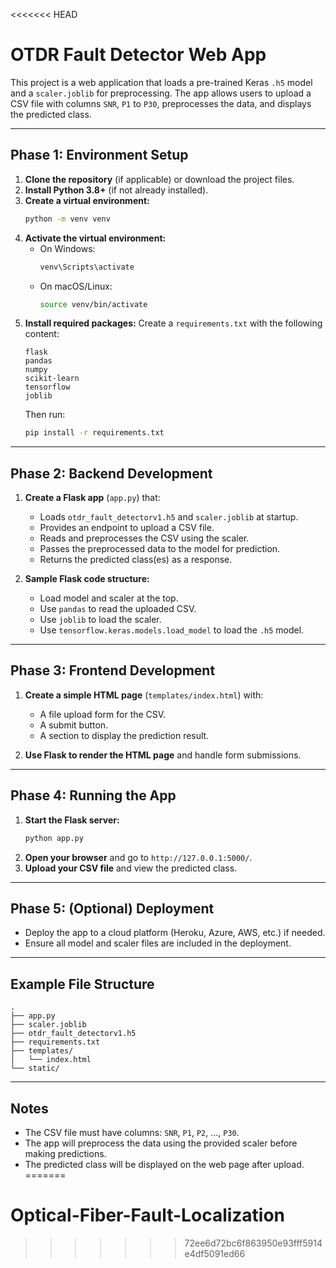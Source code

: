<<<<<<< HEAD
# OTDR Fault Detector Web App

This project is a web application that loads a pre-trained Keras `.h5` model and a `scaler.joblib` for preprocessing. The app allows users to upload a CSV file with columns `SNR`, `P1` to `P30`, preprocesses the data, and displays the predicted class.

---

## Phase 1: Environment Setup

1. **Clone the repository** (if applicable) or download the project files.
2. **Install Python 3.8+** (if not already installed).
3. **Create a virtual environment:**
   ```bash
   python -m venv venv
   ```
4. **Activate the virtual environment:**
   - On Windows:
     ```bash
     venv\Scripts\activate
     ```
   - On macOS/Linux:
     ```bash
     source venv/bin/activate
     ```
5. **Install required packages:**
   Create a `requirements.txt` with the following content:
   ```
   flask
   pandas
   numpy
   scikit-learn
   tensorflow
   joblib
   ```
   Then run:
   ```bash
   pip install -r requirements.txt
   ```

---

## Phase 2: Backend Development

1. **Create a Flask app** (`app.py`) that:
   - Loads `otdr_fault_detectorv1.h5` and `scaler.joblib` at startup.
   - Provides an endpoint to upload a CSV file.
   - Reads and preprocesses the CSV using the scaler.
   - Passes the preprocessed data to the model for prediction.
   - Returns the predicted class(es) as a response.

2. **Sample Flask code structure:**
   - Load model and scaler at the top.
   - Use `pandas` to read the uploaded CSV.
   - Use `joblib` to load the scaler.
   - Use `tensorflow.keras.models.load_model` to load the `.h5` model.

---

## Phase 3: Frontend Development

1. **Create a simple HTML page** (`templates/index.html`) with:
   - A file upload form for the CSV.
   - A submit button.
   - A section to display the prediction result.

2. **Use Flask to render the HTML page** and handle form submissions.

---

## Phase 4: Running the App

1. **Start the Flask server:**
   ```bash
   python app.py
   ```
2. **Open your browser** and go to `http://127.0.0.1:5000/`.
3. **Upload your CSV file** and view the predicted class.

---

## Phase 5: (Optional) Deployment

- Deploy the app to a cloud platform (Heroku, Azure, AWS, etc.) if needed.
- Ensure all model and scaler files are included in the deployment.

---

## Example File Structure

```
.
├── app.py
├── scaler.joblib
├── otdr_fault_detectorv1.h5
├── requirements.txt
├── templates/
│   └── index.html
└── static/
```

---

## Notes

- The CSV file must have columns: `SNR`, `P1`, `P2`, ..., `P30`.
- The app will preprocess the data using the provided scaler before making predictions.
- The predicted class will be displayed on the web page after upload. 
=======
# Optical-Fiber-Fault-Localization
>>>>>>> 72ee6d72bc6f863950e93fff5914e4df5091ed66
